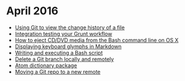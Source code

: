 April 2016
==========
* [Using Git to view the change history of a file](blog/2016/04/using-git-to-view-the-change-history-of-a-file.md)
* [Integration testing your Grunt workflow](blog/2016/04/integration-testing-your-grunt-workflow.md)
* [How to eject CD/DVD media from the Bash command line on OS X](blog/2016/04/how-to-eject-cd/dvd-media-from-the-bash-command-line-on-os-x.md)
* [Displaying keyboard glymphs in Markdown](blog/2016/04/markdown-keyboard-glymphs.md)
* [Writing and executing a Bash script](blog/2016/04/bash-writing-and-executing-a-script.md)
* [Delete a Git branch locally and remotely](blog/2016/04/delete-a-git-branch-locally-and-remotely.md)
* [Atom dictionary package](blog/2016/04/atom-dictionary-package.md)
* [Moving a Git repo to a new remote](/blog/2016/04/moving-a-git-repo-to-a-new-remote.md)
